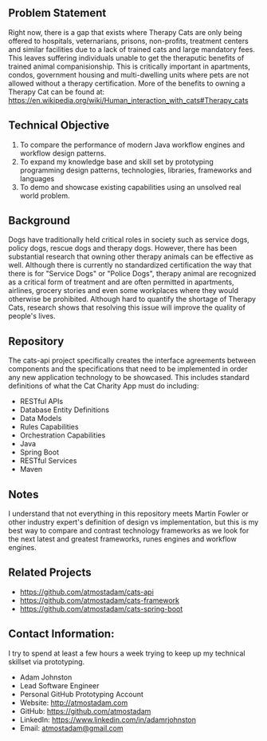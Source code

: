## Problem Statement
Right now, there is a gap that exists where Therapy Cats are only being offered to hospitals, veternarians, prisons, non-profits, treatment centers and similar facilities due to a lack of trained cats and large mandatory fees. This leaves suffering individuals unable to get the theraputic benefits of trained animal companisionship. This is critically important in apartments, condos, government housing and multi-dwelling units where pets are not allowed without a therapy certification. More of the benefits to owning a Therapy Cat can be found at: <https://en.wikipedia.org/wiki/Human_interaction_with_cats#Therapy_cats>

## Technical Objective
1. To compare the performance of modern Java workflow engines and workflow design patterns.
2. To expand my knowledge base and skill set by prototyping programming design patterns, technologies, libraries, frameworks and languages
3. To demo and showcase existing capabilities using an unsolved real world problem.

## Background
Dogs have traditionally held critical roles in society such as service dogs, policy dogs, rescue dogs and therapy dogs. However, there has been substantial research that owning other therapy animals can be effective as well. Although there is currently no standardized certification the way that there is for "Service Dogs" or "Police Dogs", therapy animal are recognized as a critical form of treatment and are often permitted in apartments, airlines, grocery stories and even some workplaces where they would otherwise be prohibited. Although hard to quantify the shortage of Therapy Cats, research shows that resolving this issue will improve the quality of people's lives.

## Repository
The cats-api project specifically creates the interface agreements between components and the specifications that need to be implemented in order any new application technology to be showcased. This includes standard definitions of what the Cat Charity App must do including:
- RESTful APIs
- Database Entity Definitions
- Data Models
- Rules Capabilities
- Orchestration Capabilities
- Java
- Spring Boot
- RESTful Services
- Maven

## Notes
I understand that not everything in this repository meets Martin Fowler or other industry expert's definition of design vs implementation, but this is my best way to compare and contrast technology frameworks as we look for the next latest and greatest frameworks, runes engines and workflow engines.

## Related Projects
* <https://github.com/atmostadam/cats-api>
* <https://github.com/atmostadam/cats-framework>
* <https://github.com/atmostadam/cats-spring-boot>

## Contact Information:
I try to spend at least a few hours a week trying to keep up my technical skillset via prototyping.

- Adam Johnston
- Lead Software Engineer
- Personal GitHub Prototyping Account
- Website: <http://atmostadam.com>
- GitHub: <https://github.com/atmostadam>
- LinkedIn: <https://www.linkedin.com/in/adamrjohnston>
- Email: atmostadam@gmail.com
